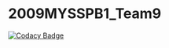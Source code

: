 # 2009MYSSPB1_Team9

[![Codacy Badge](https://api.codacy.com/project/badge/Grade/2c454c31799948d7a1cebbfb9267cf0c)](https://app.codacy.com/gh/99002492/2009MYSSPB1_Team9?utm_source=github.com&utm_medium=referral&utm_content=99002492/2009MYSSPB1_Team9&utm_campaign=Badge_Grade)